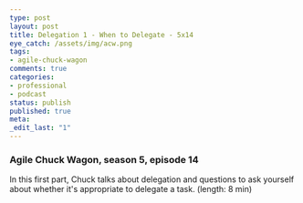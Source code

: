 ```yaml
---
type: post
layout: post
title: Delegation 1 - When to Delegate - 5x14
eye_catch: /assets/img/acw.png
tags:
- agile-chuck-wagon
comments: true
categories:
- professional
- podcast
status: publish
published: true
meta:
_edit_last: "1"
---
```


### Agile Chuck Wagon, season 5, episode 14

In this first part, Chuck talks about delegation and questions to ask yourself about whether it's appropriate to delegate a task. (length: 8 min)
